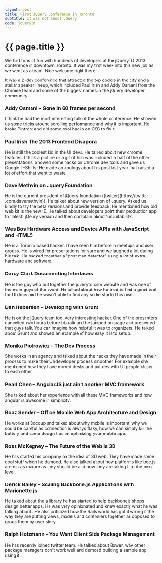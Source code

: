 ```yaml
---
layout: post
title: First JQuery Conference in Toronto
subtitle: It was not about JQuery
code: jqueryto
---
```


{{ page.title }}
================

We had tons of fun with hundreds of developers at the jQueryTO 2013
conference in downtown Toronto. It was my first week into this new job as we
went as a team. Nice welcome right there!

It was a 2-day conference that attracted the top coders in the city and a
stellar speaker lineup, which included Paul Irish and Addy Osmani from the
Chrome team and some of the biggest names in the jQuery developer community.

### Addy Osmani – Gone in 60 frames per second
I think he had the most interesting talk of the whole conference. He showed
us some tricks around scrolling performance and why it is important. He broke
Pintrest and did some cool hacks on CSS to fix it.

### Paul Irish The 2013 Frontend Disapora
He is still the coolest kid in the UI devs. He talked about new chrome
features.  I think a picture or a gif of him was included in half of the other
presentations. Showed some hacks on Chrome dev tools and gave us Google
T-Shirts! He made an apology about his post last year that raised a lot of
effort that went to waste.

### Dave Methvin on Jquery Foundation
He is the current president of jQuery foundation  ([twitter](https://twitter
.com/davemethvin)). He talked about new version of Jquery.
Asked us kindly to try the beta versions and provide feedback.
He mentioned how old web kit is the new IE. He talked about developers point
their production app to 'latest' jQeury version
and then complain about 'unsuitability'.

### Wes Bos Hardware Access and Device APIs with JavaScript and HTML5
He is a Toronto based hacker. I have seen him before in meetups and user
groups. He is wired for presentations for sure and we laughed a lot during
his talk. He hacked together a "post man detector" using a lot of extra
hardware and software.

### Darcy Clark Documenting Interfaces
He is the guy who put together the jqueryto.com website and was one of the
main guys of the event. He talked about how he tried to find a good tool
for UI docs and he wasn't able to find any so he started his own.

### Dan Heberden – Developing with Grunt
He is on the jQuery team too. Very interesting hacker. One of the presenters
cancelled two hours before his talk and he jumped on stage and presented that
guys talk. You can imagine how helpful it was to organizers. He talked about
Grunt and showed an example of how easy it is to setup.

### Monika Piotrowicz – The Dev Process
She works in an agency and talked about the hacks they have made in their
process to make their UI/developer process smoother. For example she mentioned
how they have moved desks and put dev with UI people closer to each other.

### Pearl Chen – AngularJS just ain’t another MVC framework
She talked about her experience with all these MVC frameworks and how angular
 is awesome in simplicity.

### Boaz Sender – Office Mobile Web App Architecture and Design
He works at Bocoup and talked about why mobile is important,
why we sould be careful as connection is always flaky,
how we can simply kill the battery and some design tips on
 optimizing your mobile app.

### Ross McKegney – The Future of the Web is 3D
He has started his company on the idea of 3D web. They have made some cool
stuff which he demoed. He also talked about how platforms like tree.js are
not as mature as they should be and how they are taking it to the next level.

### Derick Bailey – Scaling Backbone.js Applications with Marionette.js
He talked about the a library he has started to help backbonejs shops design
better apps. He was very opinionated and knew exactly what he was talking about
. He also criticized how the Rails world has got it wrong it the way they are
 putting views, models and controllers together as opposed to group them by
 user story.


### Ralph Holzmann – You Want Client Side Package Management
He has recently joined twitter team. He talked about Bower,
why other package managers don't work well and demoed
building a sample app using it.


